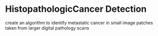 # HistopathologicCancer Detection
create an algorithm to identify metastatic cancer in small image patches taken from larger digital pathology scans
